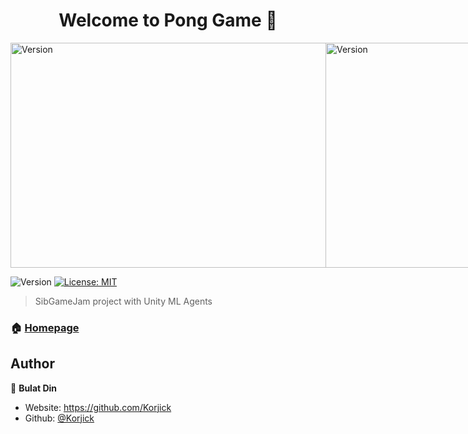 <h1 align="center">Welcome to Pong Game 👋</h1>
<div style="display: flex;">
<img alt="Version" width="640" height="360" src="https://user-images.githubusercontent.com/32599955/174464460-8a8c00e5-5f85-4ab2-93db-b41372ad2ad2.png" />
<img alt="Version" width="640" height="360" src="https://user-images.githubusercontent.com/32599955/174464440-e09dbc93-f49d-491a-bb10-4168ee509a3b.png" />
</div>
<p>
  <img alt="Version" src="https://img.shields.io/badge/version-1.0-blue.svg?cacheSeconds=2592000" />
  <a href="#" target="_blank">
    <img alt="License: MIT" src="https://img.shields.io/badge/License-MIT-yellow.svg" />
  </a>
</p>

> SibGameJam project with Unity ML Agents

### 🏠 [Homepage](https://github.com/Korjick/CPP-Basic-XORList)

## Author

👤 **Bulat Din**

* Website: https://github.com/Korjick
* Github: [@Korjick](https://github.com/Korjick)

